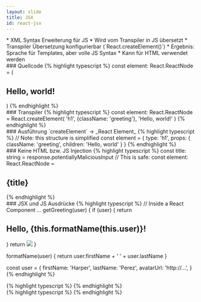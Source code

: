 ```yaml
---
layout: slide
title: JSX
id: react-jsx
---
```

<section markdown="1">
* XML Syntax Erweiterung für JS
* Wird vom Transpiler in JS übersetzt 
* Transpiler Übersetzung konfigurierbar (`React.createElement()`)
* Ergebnis: Sprache für Templates, aber volle JS Syntax
* Kann für HTML verwendet werden
</section>

<section markdown="1">
### Quellcode
{% highlight typescript %}
const element: React.ReactNode = (
  <h1 className="greeting">
    Hello, world!
  </h1>
)
{% endhighlight %}
</section>

<section markdown="1">
### Transpiler
{% highlight typescript %}
const element: React.ReactNode = React.createElement(
  'h1',
  {className: 'greeting'},
  'Hello, world!'
)
{% endhighlight %}
</section>

<section markdown="1">
### Ausführung `createElement` -> _React Element_
{% highlight typescript %}
// Note: this structure is simplified
const element = {
  type: 'h1',
  props: {
    className: 'greeting',
    children: 'Hello, world'
  }
}
{% endhighlight %}
</section>

<section markdown="1">
### Keine HTML bzw. JS Injection
{% highlight typescript %}
const title: string = response.potentiallyMaliciousInput
// This is safe:
const element: React.ReactNode = <h1>{title}</h1>
{% endhighlight %}
</section>

<section markdown="1">
### JSX und JS Ausdrücke
{% highlight typescript %}
// Inside a React Component ...
getGreeting(user) {
  if (user) {
    return <h1>Hello, {this.formatName(this.user)}!</h1>
  }
  return <img src={this.user.avatarUrl} />
}

formatName(user) {
  return user.firstName + ' ' + user.lastName
}

const user = {
  firstName: 'Harper',
  lastName: 'Perez',
  avatarUrl: 'http://...',
}
{% endhighlight %}
</section>

<section markdown="1">
{% highlight typescript %}
{% endhighlight %}
</section>

<section markdown="1">
{% highlight typescript %}
{% endhighlight %}
</section>

